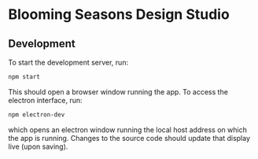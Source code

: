 # Blooming Seasons Design Studio

## Development

To start the development server, run:

```bash
npm start
```

This should open a browser window running the app.
To access the electron interface, run:

```bash
npm electron-dev
```

which opens an electron window running the local host address on which the app is running.
Changes to the source code should update that display live (upon saving).
